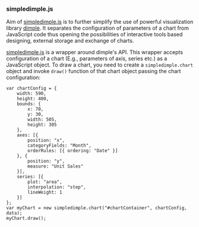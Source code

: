 ### simpledimple.js ###

Aim of [simpledimple.js](http://nagarajanchinnasamy.com/simpledimple) is to further simplify the use of powerful visualization library [dimple](http://dimplejs.org/). It separates the configuration of parameters of a chart from JavaScript code thus opening the possibilities of interactive tools based designing, external storage and exchange of charts.

[simpledimple.js](http://nagarajanchinnasamy.com/simpledimple) is a wrapper around dimple's API. This wrapper accepts configuration of a chart (E.g., parameters of axis, series etc.) as a JavaScript object. To draw a chart, you need to create a `simpledimple.chart` object and invoke `draw()` function of that chart object passing the chart configuration:

    var chartConfig = {
        width: 590,
        height: 400,
        bounds: {
            x: 70,
            y: 30,
            width: 505,
            height: 305
        },
        axes: [{
            position: "x",
            categoryFields: "Month",
            orderRules: [{ ordering: "Date" }]
        }, {
            position: "y",
            measure: "Unit Sales"
        }],
        series: [{
            plot: "area",
            interpolation: "step",
            lineWeight: 1
        }]
    };
    var myChart = new simpledimple.chart("#chartContainer", chartConfig, data);
    myChart.draw();

